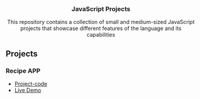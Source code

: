 <div align="center">

  <h3 align="center">JavaScript Projects</h3>

  <p align="center">
    This repository contains a collection of small and medium-sized JavaScript projects that showcase different features of the language and its capabilities
  </p>
</div>

## Projects

### Recipe APP

-   [Project-code](./recipe%20app)
-   [Live Demo](https://recipe-app-sayed4900.netlify.app/)
